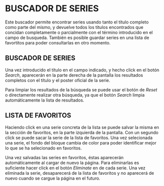 # BUSCADOR DE SERIES

Este buscador permite encontrar series usando tanto el título completo como parte del mismo, y devuelve todos los titulos encontrados que concidan completamente o parcialmente con el término introducido en el campo de busqueda. También es posible guardar series en una lista de favortitos para poder consultarlas en otro momento.


## BUSCADOR DE SERIES

Una vez introducido el título en el campo indicado, y hecho click en el botón *Search*, aparecerán en la parte derecha de la pantalla los resultados completos con el título y el poster oficial de la serie.

Para limpiar los resultados de la búsqueda se puede usar el botón de *Reset* o directamente realizar otra búsqueda, ya que el botón *Search* limpia automáticamente la lista de resultados.

## LISTA DE FAVORITOS

Haciendo click en una serie concreta de la lista se puede salvar la misma en la sección de favoritos, en la parte izquierda de la pantalla. Con un segundo click se puede sacar la serie de la lista de favoritos. Una vez selecionada una serie, el fondo del bloque cambia de color para poder identificar mejor lo que se ha selecionado en favoritos.

Una vez salvadas las series en favoritos, éstas aparecerán automáticamente al cargar de nuevo la página. Para eliminarlas es suficiente hacer click en el botón *Eliminate* en de cada serie. Una vez eliminada la serie, desaparecerá de la lista de favoritos y no aparecerá de nuevo cuando se cargue la página en el futuro.
